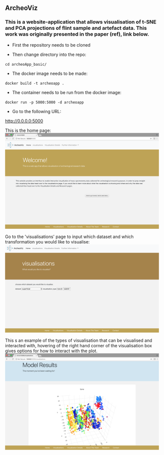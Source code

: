 ## ArcheoViz


### This is a website-application that allows visualisation of t-SNE and PCA projections of flint sample and artefact data. This work was originally presented in the paper (ref), link below. 


* First the repository needs to be cloned

* Then change directory into the repo:

`cd archeoApp_basic/`

* The docker image needs to be made:

`docker build -t archeoapp .`

* The container needs to be run from the docker image:

`docker run -p 5000:5000 -d archeoapp`

* Go to the following URL:

http://0.0.0.0:5000

This is the home page:
![alt text](screenshots/archeo_home.png "Home")

Go to the 'visualisations' page to input which dataset and which transformation you would like to visualise:
![alt text](screenshots/archeo_form.png "form")

This s an example of the types of visualisation that can be visualised and interacted with, hovering of the right hand corner of the visualisation box gives options for how to interact with the plot.
![alt text](screenshots/archeo_viz.png "visualisation")





